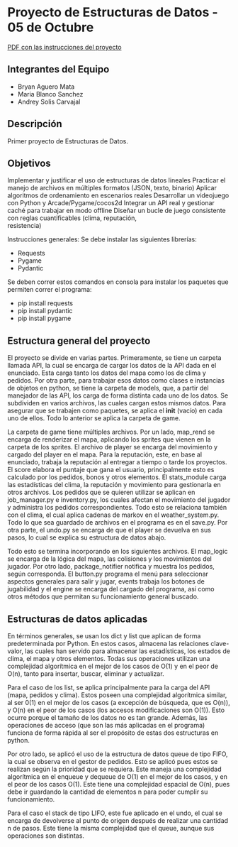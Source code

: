# Proyecto de Estructuras de Datos - 05 de Octubre
[PDF con las instrucciones del proyecto](./Primer%20proyecto%20-%20Courier%20Quest.pdf)    

## Integrantes del Equipo
- Bryan Aguero Mata    
- Maria Blanco Sanchez   
- Andrey Solis Carvajal

## Descripción
Primer proyecto de Estructuras de Datos. 

## Objetivos
Implementar	y	justificar	el	uso	de	estructuras	de	datos	lineales
Practicar	el	manejo	de	archivos	en	múltiples	formatos (JSON,	texto,	binario)
Aplicar	algoritmos	de	ordenamiento en	escenarios	reales
Desarrollar	un	videojuego	con	Python	y	Arcade/Pygame/cocos2d
Integrar	un	API	real y	gestionar	caché	para	trabajar	en	modo	offline
Diseñar	un	bucle	de	juego	consistente	con	 reglas	cuantificables	(clima,	 reputación,	
resistencia)

Instrucciones generales:
Se debe instalar las siguientes librerías:
- Requests
- Pygame
- Pydantic

Se deben correr estos comandos en consola para instalar los paquetes que permiten correr el programa:
- pip install requests
- pip install pydantic
- pip install pygame

## Estructura general del proyecto

El proyecto se divide en varias partes. Primeramente, se tiene un carpeta llamada API, la cual se encarga de cargar los datos de la API dada en el enunciado. Esta carga tanto los datos del mapa como los de clima y pedidos. Por otra parte, para trabajar esos datos como clases e instancias de objetos en python, se tiene la carpeta de models, que, a partir del manejador de las API, los carga de forma distinta cada uno de los datos. Se subdividen en varios archivos, las cuales cargan estos mismos datos. Para asegurar que se trabajen como paquetes, se aplica el __init__ (vacío) en cada uno de ellos. Todo lo anterior se aplica la carpeta de game. 

La carpeta de game tiene múltiples archivos. Por un lado, map_rend se encarga de renderizar el mapa, aplicando los sprites que vienen en la carpeta de los sprites. El archivo de player se encarga del movimiento y cargado del player en el mapa. Para la reputación, este, en base al enunciado, trabaja la reputación al entregar a tiempo o tarde los proyectos. El score elabora el puntaje que gana el usuario, principalmente esto es calculado por los pedidos, bonos y otros elementos. El stats_module carga las estadísticas del clima, la reputación y movimiento para gestionarla en otros archivos. Los pedidos que se quieren utilizar se aplican en job_manager.py e inventory.py, los cuales afectan el movimiento del jugador y administra los pedidos correspondientes. Todo esto se relaciona también con el clima, el cual aplica cadenas de markov en el weather_system.py. Todo lo que sea guardado de archivos en el programa es en el save.py. Por otra parte, el undo.py se encarga de que el player se devuelva en sus pasos, lo cual se explica su estructura de datos abajo. 

Todo esto se termina incorporando en los siguientes archivos. El map_logic se encarga de la lógica del mapa, las colisiones y los movimientos del jugador. Por otro lado, package_notifier notifica y muestra los pedidos, según corresponda. El button.py programa el menú para seleccionar aspectos generales para salir y jugar, events trabaja los botones de jugabilidad y el engine se encarga del cargado del programa, así como otros métodos que permitan su funcionamiento general buscado.


## Estructuras de datos aplicadas
En términos generales, se usan los dict y list que aplican de forma predeterminada por Python. En estos casos, almacena las relaciones clave-valor, las cuales han servido para almacenar las estadísticas, los estados de clima, el mapa y otros elementos. Todas sus operaciones utilizan una complejidad algorítmica en el mejor de los casos de O(1) y en el peor de O(n), tanto para insertar, buscar, eliminar y actualizar. 

Para el caso de los list, se aplica principalmente para la carga del API (mapa, pedidos y clima). Estos poseen una complejidad algorítmica similar, al ser 0(1) en el mejor de los casos (a excepción de búsqueda, que es O(n)), y O(n) en el peor de los casos (los accesos modificaciones son O(1)). Esto ocurre porque el tamaño de los datos no es tan grande. Además, las operaciones de acceso (que son las más aplicadas en el programa) funciona de forma rápida al ser el propósito de estas dos estructuras en python.

Por otro lado, se aplicó el uso de la estructura de datos queue de tipo FIFO, la cual se observa en el gestor de pedidos. Esto se aplicó pues estos se realizan según la prioridad que se requiera. Este maneja una complejidad algorítmica en el enqueue y dequeue de O(1) en el mejor de los casos, y en el peor de los casos O(1). Este tiene una complejidad espacial de O(n), pues debe ir guardando la cantidad de elementos n para poder cumplir su funcionamiento. 

Para el caso el stack de tipo LIFO, este fue aplicado en el undo, el cual se encarga de devolverse al punto de origen después de realizar una cantidad n de pasos. Este tiene la misma complejidad que el queue, aunque sus operaciones son distintas. 






